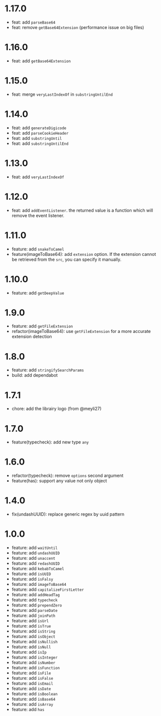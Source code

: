 # 1.17.0

- feat: add `parseBase64`
- feat: remove `getBase64Extension` (performance issue on big files)

# 1.16.0

- feat: add `getBase64Extension`

# 1.15.0

- feat: merge `veryLastIndexOf` in `substringUntilEnd`

# 1.14.0

- feat: add `generateDigicode`
- feat: add `parseCookieHeader`
- feat: add `substringUntil`
- feat: add `substringUntilEnd`

# 1.13.0

- feat: add `veryLastIndexOf`

# 1.12.0

- feat: add `addEventListener`. the returned value is a function which will remove the event listener.

# 1.11.0

- feature: add `snakeToCamel`
- feature(imageToBase64): add `extension` option. If the extension cannot be retrieved from the `src`, you can specify it manually.

# 1.10.0

- feature: add `getDeepValue`

# 1.9.0

- feature: add `getFileExtension`
- refactor(imageToBase64): use `getFileExtension` for a more accurate extension detection

# 1.8.0

- feature: add `stringifySearchParams`
- build: add dependabot

# 1.7.1

- chore: add the librairy logo (from @meyli27)

# 1.7.0

- feature(typecheck): add new type `any`

# 1.6.0

- refactor(typecheck): remove `options` second argument
- feature(has): support any value not only object

# 1.4.0

- fix(undashUUID): replace generic regex by uuid pattern

# 1.0.0

- feature: add `waitUntil`
- feature: add `undashUUID`
- feature: add `unaccent`
- feature: add `redashUUID`
- feature: add `kebabToCamel`
- feature: add `isUUID`
- feature: add `isFalsy`
- feature: add `imageToBase64`
- feature: add `capitalizeFirstLetter`
- feature: add `addHeadTag`
- feature: add `typecheck`
- feature: add `prependZero`
- feature: add `parseDate`
- feature: add `joinPath`
- feature: add `isUrl`
- feature: add `isTrue`
- feature: add `isString`
- feature: add `isObject`
- feature: add `isNullish`
- feature: add `isNull`
- feature: add `isIp`
- feature: add `isInteger`
- feature: add `isNumber`
- feature: add `isFunction`
- feature: add `isFile`
- feature: add `isFalse`
- feature: add `isEmail`
- feature: add `isDate`
- feature: add `isBoolean`
- feature: add `isBase64`
- feature: add `isArray`
- feature: add `has`
